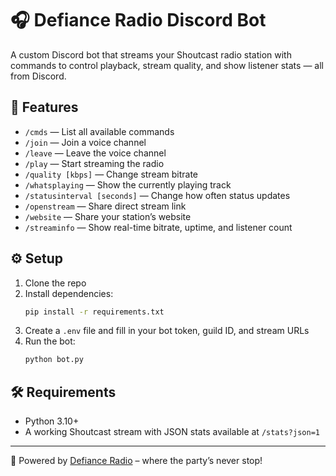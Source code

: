 # 🎧 Defiance Radio Discord Bot

A custom Discord bot that streams your Shoutcast radio station with commands to control playback, stream quality, and show listener stats — all from Discord.

## 🚀 Features

- `/cmds` — List all available commands
- `/join` — Join a voice channel
- `/leave` — Leave the voice channel
- `/play` — Start streaming the radio
- `/quality [kbps]` — Change stream bitrate
- `/whatsplaying` — Show the currently playing track
- `/statusinterval [seconds]` — Change how often status updates
- `/openstream` — Share direct stream link
- `/website` — Share your station’s website
- `/streaminfo` — Show real-time bitrate, uptime, and listener count

## ⚙️ Setup

1. Clone the repo
2. Install dependencies:
   ```bash
   pip install -r requirements.txt
   ```
3. Create a `.env` file and fill in your bot token, guild ID, and stream URLs
4. Run the bot:
   ```bash
   python bot.py
   ```

## 🛠 Requirements

- Python 3.10+
- A working Shoutcast stream with JSON stats available at `/stats?json=1`

---

🎉 Powered by [Defiance Radio](http://www.defiantnetwork.co.uk) – where the party’s never stop!
